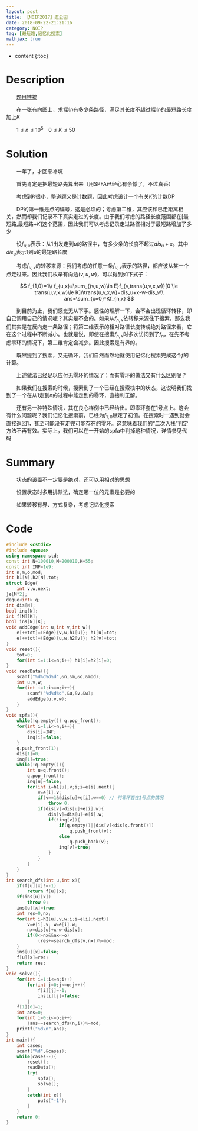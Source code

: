 ```yaml
---
layout: post
title: 【NOIP2017】逛公园
date: 2018-09-22-21:21:16
category: NOIP
tag: [最短路,记忆化搜索]
mathjax: true
---
```

* content
{:toc}
# Description

　　[题目链接](http://uoj.ac/problem/331)

　　在一张有向图上，求$1$到$n$有多少条路径，满足其长度不超过$1$到$n$的最短路长度加上$K$

　　$1 \le n \le 10^5\;\;\;\;0 \le K \le 50$



# Solution

　　一年了，才回来补坑

　　首先肯定是把最短路先算出来（用SPFA已经心有余悸了，不过真香）

　　考虑到$K$很小，整道题又是计数题，因此考虑设计一个有关$K$的计数DP

　　DP的第一维是点的编号，这是必须的；考虑第二维，其应该和已走距离相关，然而却我们记录不下真实走过的长度。由于我们考虑的路径长度范围都在[最短路,最短路+$K$]这个范围，因此我们可以考虑记录走过路径相对于最短路增加了多少

　　设$f_{u,x}$表示：从$1$出发走到$u$的路径中，有多少条的长度不超过$dis_u+x$。其中$dis_u$表示$1$到$u$的最短路长度

　　考虑$f_{u,x}$的转移来源：我们考虑的任意一条$f_{u,x}$表示的路径，都应该从某一个点走过来。因此我们枚举有向边$(v,u,w)$，可以得到如下式子：

$$
f_{1,0}=1\\
f_{u,x}=\sum_{(v,u,w)\in E}f_{v,trans(u,v,x,w)}[0 \le trans(u,v,x,w)\le K]\\trans(u,v,x,w)=dis_u+x-w-dis_v\\
ans=\sum_{x=0}^Kf_{n,x}
$$

　　到目前为止，我们感觉无从下手。感性的理解一下，会不会出现循环转移，即自己调用自己的情况呢？其实是不会的。如果从$f_{n,x}$依转移来源往下搜索，那么我们其实是在反向走一条路径；将第二维表示的相对路径长度转成绝对路径来看，它在这个过程中不断减小。也就是说，即使在搜索$f_{n,x}$时多次访问到了$f_{n}$，在先不考虑零环的情况下，第二维肯定会减少。因此搜索是有界的。

　　既然提到了搜索，又无循环，我们自然而然地就使用记忆化搜索完成这个$f$的计算。

　　上述做法已经足以应付无零环的情况了；而有零环的做法又有什么区别呢？

　　如果我们在搜索的时候，搜索到了一个已经在搜索栈中的状态，这说明我们找到了一个在从$1$走到$n$的过程中能走到的零环，直接判无解。

　　还有另一种特殊情况，其在良心样例中已经给出。即零环套在$1$号点上。这会有什么问题呢？我们记忆化搜索前，已经为$f_{1,0}$赋定了初值。在搜索时一遇到就会直接返回1，甚至可能没有走完可能存在的零环。这意味着我们的“二次入栈”判定方法不再有效。实际上，我们可以在一开始的spfa中判掉这种情况，详情参见代码

# Summary

　　状态的设置不一定要是绝对，还可以用相对的思想

　　设置状态时多用排除法，确定哪一位的元素是必要的

　　如果转移有界、方式复杂，考虑记忆化搜索

# Code

```c++
#include <cstdio>
#include <queue>
using namespace std;
const int N=100010,M=200010,K=55;
const int INF=1e9;
int n,m,o,mod;
int h1[N],h2[N],tot;
struct Edge{
	int v,w,next;
}e[M*2];
deque<int> q;
int dis[N];
bool inq[N];
int f[N][K];
bool ins[N][K];
void addEdge(int u,int v,int w){
	e[++tot]=(Edge){v,w,h1[u]}; h1[u]=tot;
	e[++tot]=(Edge){u,w,h2[v]}; h2[v]=tot;
}
void reset(){
	tot=0;
	for(int i=1;i<=n;i++) h1[i]=h2[i]=0;
}
void readData(){
	scanf("%d%d%d%d",&n,&m,&o,&mod);
	int u,v,w;
	for(int i=1;i<=m;i++){
		scanf("%d%d%d",&u,&v,&w);
		addEdge(u,v,w);
	}
}
void spfa(){
	while(!q.empty()) q.pop_front();
	for(int i=1;i<=n;i++){
		dis[i]=INF;
		inq[i]=false;
	}
	q.push_front(1);
	dis[1]=0;
	inq[1]=true;
	while(!q.empty()){
		int u=q.front();
		q.pop_front();
		inq[u]=false;
		for(int i=h1[u],v;i;i=e[i].next){
			v=e[i].v;
			if(v==1&&dis[u]+e[i].w==0) // 判零环套在1号点的情况
				throw 0;
			if(dis[v]>dis[u]+e[i].w){
				dis[v]=dis[u]+e[i].w;
				if(!inq[v]){
					if(q.empty()||dis[v]<dis[q.front()])
						q.push_front(v);
					else
						q.push_back(v);
					inq[v]=true;
				}
			}
		}
	}
}
int search_dfs(int u,int x){
	if(f[u][x]!=-1)
		return f[u][x];
	if(ins[u][x])
		throw 0;
	ins[u][x]=true;
	int res=0,nx;
	for(int i=h2[u],v,w;i;i=e[i].next){
		v=e[i].v; w=e[i].w;
		nx=dis[u]+x-w-dis[v];
		if(0<=nx&&nx<=o)
			(res+=search_dfs(v,nx))%=mod;
	}
	ins[u][x]=false;
	f[u][x]=res;
	return res;
}
void solve(){
	for(int i=1;i<=n;i++)
		for(int j=0;j<=o;j++){
			f[i][j]=-1;
			ins[i][j]=false;
		}
	f[1][0]=1;
	int ans=0;
	for(int i=0;i<=o;i++)
		(ans+=search_dfs(n,i))%=mod;
	printf("%d\n",ans);
}
int main(){
	int cases;
	scanf("%d",&cases);
	while(cases--){
		reset();
		readData();
		try{
			spfa();
			solve();
		}
		catch(int e){
			puts("-1");
		}
	}
	return 0;
}
```

